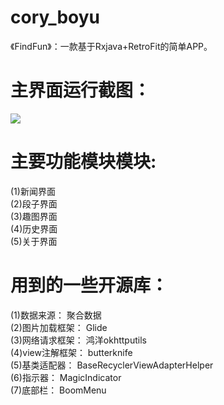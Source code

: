 # cory_boyu
《FindFun》：一款基于Rxjava+RetroFit的简单APP。

主界面运行截图：
=
![]( https://github.com/xuboyu/cory_boyu/raw/master/image/show.png )  

主要功能模块模块:
=
(1)新闻界面<br>
(2)段子界面<br>
(3)趣图界面<br>
(4)历史界面<br>
(5)关于界面<br>

用到的一些开源库：
=
(1)数据来源： 聚合数据<br>
(2)图片加载框架： Glide<br>
(3)网络请求框架： 鸿洋okhttputils<br>
(4)view注解框架： butterknife<br>
(5)基类适配器： BaseRecyclerViewAdapterHelper<br>
(6)指示器： MagicIndicator<br>
(7)底部栏： BoomMenu<br>
